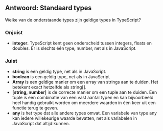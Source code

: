 ## Antwoord: Standaard types

Welke van de onderstaande types zijn geldige types in TypeScript?

### Onjuist

* __integer__. TypeScript kent geen onderscheid tussen integers, floats en doubles. Er is slechts &eacute;&eacute;n type,
  number, net als in JavaScript.


### Juist

* __string__ is een geldig type, net als in JavaScript.
* __boolean__ is een geldig type, net als in JavaScript
* __Array<string>__ is een geldige manier om een array van strings aan te duiden. Het betekent exact hetzelfde als 
  string[].
* __\[string, number\]__ is de correcte manier om een tuple aan te duiden. Een tuple is een combinatie van een vast 
  aantal typen en kan bijvoorbeeld heel handig gebruikt worden om meerdere waarden in &eacute;&eacute;n keer uit een 
  functie terug te geven.
* __any__ is het type dat alle andere types omvat. Een variabele van type any kan iedere willekeurige waarde 
  bevatten, net als variabelen in JavaScript dat altijd kunnen.
